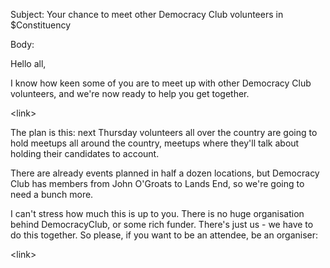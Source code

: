 Subject: Your chance to meet other Democracy Club volunteers in $Constituency

Body:

Hello all,

I know how keen some of you are to meet up with other Democracy Club volunteers, and we're now ready to help you get together.



&lt;link&gt;



The plan is this: next Thursday volunteers all over the country are going to hold meetups all around the country, meetups where they'll talk about holding their candidates to account.

There are already events planned in half a dozen locations, but Democracy Club has members from John O'Groats to Lands End, so we're going to need a bunch more.

I can't stress how much this is up to you. There is no huge organisation behind DemocracyClub, or some rich funder. There's just us - we have to do this together. So please, if you want to be an attendee, be an organiser:



&lt;link&gt;













